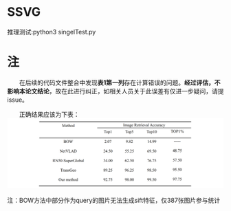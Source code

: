 # SSVG
推理测试:python3 singelTest.py
# 注
&#8195;&#8195;在后续的代码文件整合中发现**表1第一列**存在计算错误的问题。**经过评估，不影响本论文结论**，故在此进行纠正，如相关人员关于此误差有仅进一步疑问，请提issue。

&#8195;&#8195;正确结果应该为下表：
![](image.png)

注：BOW方法中部分作为query的图片无法生成sift特征，仅387张图片参与统计


